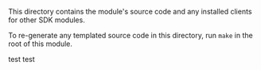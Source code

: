 This directory contains the module's source code and any installed clients for other SDK modules.

To re-generate any templated source code in this directory, run `make` in the root of this module.


test test
